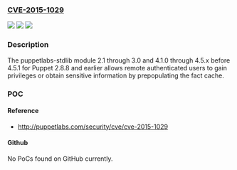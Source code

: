 ### [CVE-2015-1029](https://cve.mitre.org/cgi-bin/cvename.cgi?name=CVE-2015-1029)
![](https://img.shields.io/static/v1?label=Product&message=n%2Fa&color=blue)
![](https://img.shields.io/static/v1?label=Version&message=n%2Fa&color=blue)
![](https://img.shields.io/static/v1?label=Vulnerability&message=n%2Fa&color=brighgreen)

### Description

The puppetlabs-stdlib module 2.1 through 3.0 and 4.1.0 through 4.5.x before 4.5.1 for Puppet 2.8.8 and earlier allows remote authenticated users to gain privileges or obtain sensitive information by prepopulating the fact cache.

### POC

#### Reference
- http://puppetlabs.com/security/cve/cve-2015-1029

#### Github
No PoCs found on GitHub currently.

